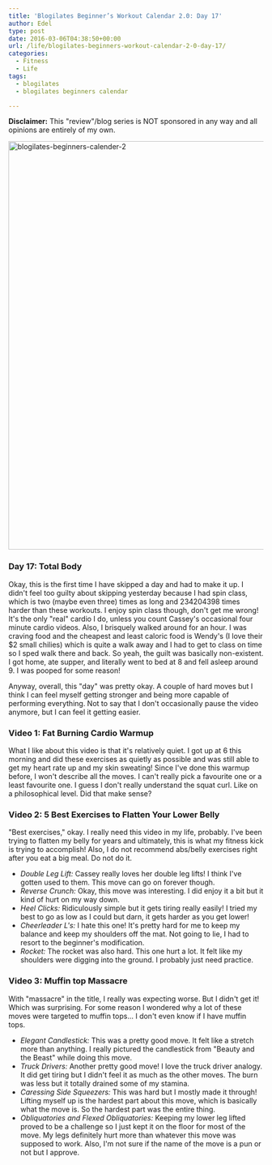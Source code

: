 ```yaml
---
title: 'Blogilates Beginner’s Workout Calendar 2.0: Day 17'
author: Edel
type: post
date: 2016-03-06T04:38:50+00:00
url: /life/blogilates-beginners-workout-calendar-2-0-day-17/
categories:
  - Fitness
  - Life
tags:
  - blogilates
  - blogilates beginners calendar

---
```

**Disclaimer:** This "review"/blog series is NOT sponsored in any way and all opinions are entirely of my own.

<a href="http://scattered.me/wp-content/uploads/2016/02/blogilates-beginners-calender-2.png" rel="attachment wp-att-11076"><img src="http://scattered.me/wp-content/uploads/2016/02/blogilates-beginners-calender-2-1024x806.png" alt="blogilates-beginners-calender-2" width="1024" height="806" class="alignnone size-large wp-image-11076" srcset="http://erzadel.net/blog/wp-content/uploads/2016/02/blogilates-beginners-calender-2-1024x806.png 1024w, http://erzadel.net/blog/wp-content/uploads/2016/02/blogilates-beginners-calender-2-300x236.png 300w, http://erzadel.net/blog/wp-content/uploads/2016/02/blogilates-beginners-calender-2-768x604.png 768w" sizes="(max-width: 1024px) 100vw, 1024px" /></a>

### Day 17: Total Body

Okay, this is the first time I have skipped a day and had to make it up. I didn't feel too guilty about skipping yesterday because I had spin class, which is two (maybe even three) times as long and 234204398 times harder than these workouts. I enjoy spin class though, don't get me wrong! It's the only "real" cardio I do, unless you count Cassey's occasional four minute cardio videos. Also, I brisquely walked around for an hour. I was craving food and the cheapest and least caloric food is Wendy's (I love their $2 small chilies) which is quite a walk away and I had to get to class on time so I sped walk there and back. So yeah, the guilt was basically non-existent. I got home, ate supper, and literally went to bed at 8 and fell asleep around 9. I was pooped for some reason!

Anyway, overall, this "day" was pretty okay. A couple of hard moves but I think I can feel myself getting stronger and being more capable of performing everything. Not to say that I don't occasionally pause the video anymore, but I can feel it getting easier.

### Video 1: Fat Burning Cardio Warmup

What I like about this video is that it's relatively quiet. I got up at 6 this morning and did these exercises as quietly as possible and was still able to get my heart rate up and my skin sweating! Since I've done this warmup before, I won't describe all the moves. I can't really pick a favourite one or a least favourite one. I guess I don't really understand the squat curl. Like on a philosophical level. Did that make sense?

<div class="flex-video">
</div>

### Video 2: 5 Best Exercises to Flatten Your Lower Belly

"Best exercises," okay. I really need this video in my life, probably. I've been trying to flatten my belly for years and ultimately, this is what my fitness kick is trying to accomplish! Also, I do not recommend abs/belly exercises right after you eat a big meal. Do not do it.

<div class="flex-video">
</div>

  * _Double Leg Lift:_ Cassey really loves her double leg lifts! I think I've gotten used to them. This move can go on forever though.
  * _Reverse Crunch:_ Okay, this move was interesting. I did enjoy it a bit but it kind of hurt on my way down.
  * _Heel Clicks:_ Ridiculously simple but it gets tiring really easily! I tried my best to go as low as I could but darn, it gets harder as you get lower!
  * _Cheerleader L's:_ I hate this one! It's pretty hard for me to keep my balance and keep my shoulders off the mat. Not going to lie, I had to resort to the beginner's modification.
  * _Rocket:_ The rocket was also hard. This one hurt a lot. It felt like my shoulders were digging into the ground. I probably just need practice.

### Video 3: Muffin top Massacre

With "massacre" in the title, I really was expecting worse. But I didn't get it! Which was surprising. For some reason I wondered why a lot of these moves were targeted to muffin tops... I don't even know if I have muffin tops.

<div class="flex-video">
</div>

  * _Elegant Candlestick:_ This was a pretty good move. It felt like a stretch more than anything. I really pictured the candlestick from "Beauty and the Beast" while doing this move.
  * _Truck Drivers:_ Another pretty good move! I love the truck driver analogy. It did get tiring but I didn't feel it as much as the other moves. The burn was less but it totally drained some of my stamina.
  * _Caressing Side Squeezers:_ This was hard but I mostly made it through! Lifting myself up is the hardest part about this move, which is basically what the move is. So the hardest part was the entire thing.
  * _Obliquatories and Flexed Obliquatories:_ Keeping my lower leg lifted proved to be a challenge so I just kept it on the floor for most of the move. My legs definitely hurt more than whatever this move was supposed to work. Also, I'm not sure if the name of the move is a pun or not but I approve.


